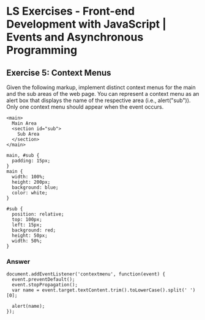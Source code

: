 # LS Exercises - Front-end Development with JavaScript | Events and Asynchronous Programming

## Exercise 5: Context Menus

Given the following markup, implement distinct context menus for the main and the sub areas of the web page. You can represent a context menu as an alert box that displays the name of the respective area (i.e., alert("sub")). Only one context menu should appear when the event occurs.

```
<main>
  Main Area
  <section id="sub">
    Sub Area
  </section>
</main>
```

```
main, #sub {
  padding: 15px;
}
main {
  width: 100%;
  height: 200px;
  background: blue;
  color: white;
}

#sub {
  position: relative;
  top: 100px;
  left: 15px;
  background: red;
  height: 50px;
  width: 50%;
}
```

### Answer

```
document.addEventListener('contextmenu', function(event) {
  event.preventDefault();
  event.stopPropagation();
  var name = event.target.textContent.trim().toLowerCase().split(' ')[0];

  alert(name);
});
```
